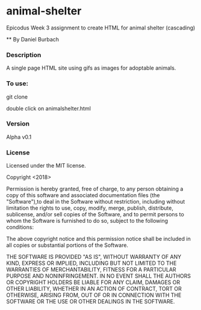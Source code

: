 # animal-shelter
Epicodus Week 3 assignment to create HTML for animal shelter (cascading)


** By Daniel Burbach

### Description
A single page HTML site using gifs as images for adoptable animals.

### To use:

git clone

double click on animalshelter.html

### __Version__

Alpha v0.1

### License
Licensed under the MIT license.

Copyright <2018> <Daniel Burbach>

Permission is hereby granted, free of charge, to any person obtaining a copy of this software and associated documentation files (the "Software"),to deal in the Software without restriction, including without limitation the rights to use, copy, modify, merge, publish, distribute, sublicense,
and/or sell copies of the Software, and to permit persons to whom the Software is furnished to do so, subject to the following conditions:

The above copyright notice and this permission notice shall be included in all copies or substantial portions of the Software.

THE SOFTWARE IS PROVIDED "AS IS", WITHOUT WARRANTY OF ANY KIND, EXPRESS OR IMPLIED, INCLUDING BUT NOT LIMITED TO THE WARRANTIES OF MERCHANTABILITY,
FITNESS FOR A PARTICULAR PURPOSE AND NONINFRINGEMENT. IN NO EVENT SHALL THE AUTHORS OR COPYRIGHT HOLDERS BE LIABLE FOR ANY CLAIM, DAMAGES OR OTHER LIABILITY,
WHETHER IN AN ACTION OF CONTRACT, TORT OR OTHERWISE, ARISING FROM, OUT OF OR IN CONNECTION WITH THE SOFTWARE OR THE USE OR OTHER DEALINGS IN THE SOFTWARE.
